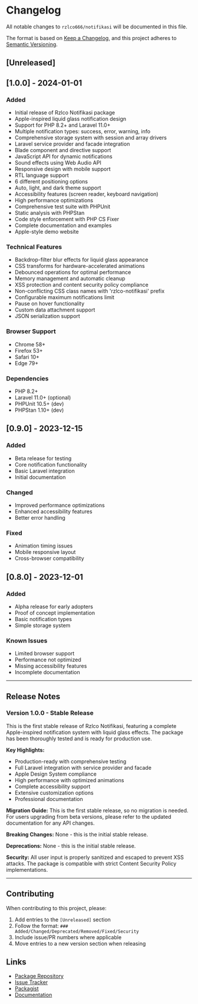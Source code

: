 # Changelog

All notable changes to `rzlco666/notifikasi` will be documented in this file.

The format is based on [Keep a Changelog](https://keepachangelog.com/en/1.0.0/),
and this project adheres to [Semantic Versioning](https://semver.org/spec/v2.0.0.html).

## [Unreleased]

## [1.0.0] - 2024-01-01

### Added
- Initial release of Rzlco Notifikasi package
- Apple-inspired liquid glass notification design
- Support for PHP 8.2+ and Laravel 11.0+
- Multiple notification types: success, error, warning, info
- Comprehensive storage system with session and array drivers
- Laravel service provider and facade integration
- Blade component and directive support
- JavaScript API for dynamic notifications
- Sound effects using Web Audio API
- Responsive design with mobile support
- RTL language support
- 6 different positioning options
- Auto, light, and dark theme support
- Accessibility features (screen reader, keyboard navigation)
- High performance optimizations
- Comprehensive test suite with PHPUnit
- Static analysis with PHPStan
- Code style enforcement with PHP CS Fixer
- Complete documentation and examples
- Apple-style demo website

### Technical Features
- Backdrop-filter blur effects for liquid glass appearance
- CSS transforms for hardware-accelerated animations
- Debounced operations for optimal performance
- Memory management and automatic cleanup
- XSS protection and content security policy compliance
- Non-conflicting CSS class names with 'rzlco-notifikasi' prefix
- Configurable maximum notifications limit
- Pause on hover functionality
- Custom data attachment support
- JSON serialization support

### Browser Support
- Chrome 58+
- Firefox 53+
- Safari 10+
- Edge 79+

### Dependencies
- PHP 8.2+
- Laravel 11.0+ (optional)
- PHPUnit 10.5+ (dev)
- PHPStan 1.10+ (dev)

## [0.9.0] - 2023-12-15

### Added
- Beta release for testing
- Core notification functionality
- Basic Laravel integration
- Initial documentation

### Changed
- Improved performance optimizations
- Enhanced accessibility features
- Better error handling

### Fixed
- Animation timing issues
- Mobile responsive layout
- Cross-browser compatibility

## [0.8.0] - 2023-12-01

### Added
- Alpha release for early adopters
- Proof of concept implementation
- Basic notification types
- Simple storage system

### Known Issues
- Limited browser support
- Performance not optimized
- Missing accessibility features
- Incomplete documentation

---

## Release Notes

### Version 1.0.0 - Stable Release

This is the first stable release of Rzlco Notifikasi, featuring a complete Apple-inspired notification system with liquid glass effects. The package has been thoroughly tested and is ready for production use.

**Key Highlights:**
- Production-ready with comprehensive testing
- Full Laravel integration with service provider and facade
- Apple Design System compliance
- High performance with optimized animations
- Complete accessibility support
- Extensive customization options
- Professional documentation

**Migration Guide:**
This is the first stable release, so no migration is needed. For users upgrading from beta versions, please refer to the updated documentation for any API changes.

**Breaking Changes:**
None - this is the initial stable release.

**Deprecations:**
None - this is the initial stable release.

**Security:**
All user input is properly sanitized and escaped to prevent XSS attacks. The package is compatible with strict Content Security Policy implementations.

---

## Contributing

When contributing to this project, please:

1. Add entries to the `[Unreleased]` section
2. Follow the format: `### Added/Changed/Deprecated/Removed/Fixed/Security`
3. Include issue/PR numbers where applicable
4. Move entries to a new version section when releasing

## Links

- [Package Repository](https://github.com/rzlco666/notifikasi)
- [Issue Tracker](https://github.com/rzlco666/notifikasi/issues)
- [Packagist](https://packagist.org/packages/rzlco666/notifikasi)
- [Documentation](https://github.com/rzlco666/notifikasi/wiki) 